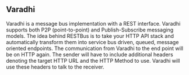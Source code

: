 ## Varadhi

Varadhi is a message bus implementation with a REST interface. Varadhi supports both P2P (point-to-point) and Publish-Subscribe messaging models. The idea behind RESTBus is to take your HTTP API stack and automatically transform them into service bus driven, queued, message oriented endpoints. The communication from Varadhi to the end point will be on HTTP again. The sender will have to include additional headers denoting the target HTTP URL and the HTTP Method to use. Varadhi will use these headers to talk to the receiver.